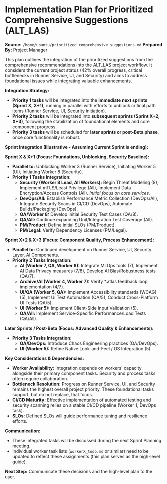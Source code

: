 # Implementation Plan for Prioritized Comprehensive Suggestions (ALT_LAS)

**Source:** `/home/ubuntu/prioritized_comprehensive_suggestions.md`
**Prepared By:** Project Manager

This plan outlines the integration of the prioritized suggestions from the comprehensive recommendations into the ALT_LAS project workflow. It considers the current project status (42% overall progress, critical bottlenecks in Runner Service, UI, and Security) and aims to address foundational issues while integrating valuable enhancements.

**Integration Strategy:**

*   **Priority 1 tasks** will be integrated into the **immediate next sprints (Sprint X, X+1)**, running in parallel with efforts to unblock critical path items (Runner Service, UI, Security initiation).
*   **Priority 2 tasks** will be integrated into **subsequent sprints (Sprint X+2, X+3)**, following the stabilization of foundational elements and core component progress.
*   **Priority 3 tasks** will be scheduled for **later sprints or post-Beta phase**, once core functionality is robust.

**Sprint Integration (Illustrative - Assuming Current Sprint is ending):**

**Sprint X & X+1 (Focus: Foundations, Unblocking, Security Baseline):**

*   **Parallel to:** Unblocking Worker 3 (Runner Service), Initiating Worker 5 (UI), Initiating Worker 8 (Security).
*   **Priority 1 Tasks Integration:**
    *   **Security (Worker 8 Lead, All Workers):** Begin Threat Modeling (8), Implement mTLS/Least Privilege (All), Implement Data Encryption/Access Controls (All). *Initial focus on core services.*
    *   **DevOps/All:** Establish Performance Metric Collection (DevOps/All), Integrate Security Scans in CI/CD (DevOps), Automate Builds/Packaging (DevOps).
    *   **QA/Worker 8:** Develop initial Security Test Cases (QA/8).
    *   **QA/All:** Continue expanding Unit/Integration Test Coverage (All).
    *   **PM/Product:** Define initial SLOs (PM/Product).
    *   **PM/Legal:** Verify Dependency Licenses (PM/Legal).

**Sprint X+2 & X+3 (Focus: Component Quality, Process Enhancement):**

*   **Parallel to:** Continued development on Runner Service, UI, Security Layer, AI Components.
*   **Priority 2 Tasks Integration:**
    *   **AI (Worker 7, QA, Worker 8):** Integrate MLOps tools (7), Implement AI Data Privacy measures (7/8), Develop AI Bias/Robustness tests (QA/7).
    *   **Archive/AI (Worker 4, Worker 7):** Verify *.atlas feedback loop implementation (4/7).
    *   **UI/QA (Worker 5, QA):** Implement Accessibility standards (WCAG) (5), Implement UI Test Automation (QA/5), Conduct Cross-Platform UI Tests (QA/5).
    *   **UI (Worker 5):** Implement Client-Side Input Validation (5).
    *   **QA/All:** Implement Service-Specific Performance/Load Tests (QA/All).

**Later Sprints / Post-Beta (Focus: Advanced Quality & Enhancements):**

*   **Priority 3 Tasks Integration:**
    *   **QA/DevOps:** Introduce Chaos Engineering practices (QA/DevOps).
    *   **UI (Worker 5):** Refine Native Look-and-Feel / OS Integration (5).

**Key Considerations & Dependencies:**

*   **Worker Availability:** Integration depends on workers' capacity alongside their primary component tasks. Security and process tasks often require collaboration.
*   **Bottleneck Resolution:** Progress on Runner Service, UI, and Security remains the highest overall project priority. These foundational tasks support, but do not replace, that focus.
*   **CI/CD Maturity:** Effective implementation of automated testing and security scanning relies on a stable CI/CD pipeline (Worker 1, DevOps task).
*   **SLOs:** Defined SLOs will guide performance tuning and resilience efforts.

**Communication:**

*   These integrated tasks will be discussed during the next Sprint Planning meeting.
*   Individual worker task lists (`workerX_todo.md` or similar) need to be updated to reflect these assignments (this plan serves as the high-level guide).

**Next Step:** Communicate these decisions and the high-level plan to the user.
